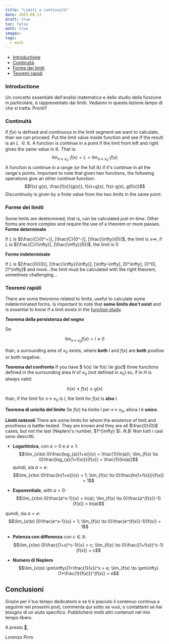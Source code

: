 ```yaml
---
title: "Limiti e continuità"
date: 2023-08-13
draft: true
toc: false
math: true
images:
tags:
  - math
---
```


- [Introductione](#introductione)
- [Continuità](#continuità)
- [Forme dei limiti](#forme-dei-limiti)
- [Teoremi rapidi](#teoremi-rapidi)

### Introductione
Un concetto essentiale dell'analisi matematica e dello studio della funzione in particolare,
è rappresentato dai limiti. Vediamo in questa lezione lampo di che si tratta. Pronti? 

### Continuità

If $f(x)$ is defined and *continuous* in the limit segment we want to calculate, than we can proceed. Put the limit value inside function and see if the result is an *L* $\in \mathbb{R}$.
A function is continue in a point if the limit from left and right gives the same value in $\mathbb{R}$.
That is:
$$\lim_{x\to\ x_{0}^-} f(x) = L = \lim_{x\to\ x_{0}^+} f(x)$$
A function is continue in a range (or the full $\mathbb{R}$)  if it's continue in all the range's points. Important to note that given two functions, the following operations give an other continue function: $$f(x) g(x),  \frac{f(x)}{g(x)}, f(x)+g(x),  f(x)-g(x),  g(f(x))$$
Discontinuity is given by a finite value from the two limits in the same point.


### Forme dei limiti
Some limits are deetermined, that is, can be calculated *just-in-time*. Other forms are more complex
and require the use of a theorem or more passes.
**Forme determinate**

If *L* is $[\frac{C}{0^+}], [\frac{C}{0^-}], [\frac{\infty}{0}]$, the limit is $\pm\infty$,
if *L* is $[\frac{C}{\infty}], [\frac{\infty}{0}]$, the limit is 0

**Forme indeterminate**

If *L* is $[\frac{0}{0}], [\frac{\infty}{\infty}], [\infty-\infty], [0^\infty], [0^0], [1^\infty]$ and more...the limit must be calculated with the right theorem, sometimes challenging...


### Teoremi rapidi
There are some theorems related to limits, useful to calculate some indeterminated forms. Is important to note that
**some limits don't exist** and is essential to know if a limit exists in the [function study](#function-study).

**Teorema della persistenza del segno**

Se:

$$\lim_{x\to\ x_{0}} f(x) = l \ne 0$$

than, a surrounding area of $x_{0}$ exists, where **both** $l$ and $f(x)$ are **both** positive or both negative.

**Teorema del confronto**
If you have $ h(x) \le f(x) \le g(x)$ three functions defined in the surrounding area $H$ of $x_{0}$ (not defined in $x_{0}$) so, if in $H$ is always valid:

$$h(x)  \le f(x) \le g(x) $$

than, if the limit for $x\to\ x_{0}$ is $l$, the limit for $f(x)$ is **also** $l$.

**Teorema di unicità del limite**
Se $f(x)$ ha limite $l$ per $x\to\ x_{0}$, allora $l$ è **unico**.

**Limiti notevoli**
 There are some limits for whom the existence of limit and proofness is battle-tested. They are known and they are all $\frac{0}{0}$ cases, but not the last (Neplero's number, $1^{\infty} $). 
 *N.B:* Non tutti i casi sono descritti.

*    **Logaritmica**, con $a > 0$ e $a \ne 1$:
    $$\lim_{x\to\ 0}\frac{log_{a}(1+x)}{x} = \frac{1}{ln(a)};  \lim_{f(x) \to 0}\frac{log_{a}(1+f(x))}{f(x)} = \frac{1}{ln(a)}$$
quindi, sia $a = e$:
    $$\lim_{x\to\ 0}\frac{ln(1+x)}{x} = 1;  \lim_{f(x) \to 0}\frac{ln(1+f(x))}{f(x)} = 1$$  

*    **Exponentiale**, with $a > 0$:
    $$\lim_{x\to\ 0}\frac{a^x-1}{x} = ln(a);  \lim_{f(x) \to 0}\frac{a^{f(x)}-1}{f(x)} = ln(a)$$

quindi, sia $a = e$:
    $$\lim_{x\to\ 0}\frac{e^x-1}{x} = 1;  \lim_{f(x) \to 0}\frac{e^{f(x)}-1}{f(x)} = 1$$

*    **Potenza con differenza** con $c \in \mathbb{R}$:
    $$\lim_{x\to\ 0}\frac{(1+x)^c-1}{x} = c;  \lim_{f(x) \to 0}\frac{(1+f(x))^c-1}{f(x)} = c$$

*    **Numero di Neplero**
    $$\lim_{x\to\ \pm\infty}(1+\frac{1}{x})^x = e;  \lim_{f(x) \to \pm\infty}(1+\frac{1}{f(x)})^{f(x)} = e$$


## Conclusioni

Grazie per il tuo tempo dedicatomi e se ti è piaciuto il contenuo continua a seguirmi
nei prossimi post, commenta qui sotto se vuoi, o contattami se hai bisogno di un aiuto specifico. Pubblicherò molti altri contenuti nel mio tempo libero.

A presto 👋,

Lorenzo Pirro